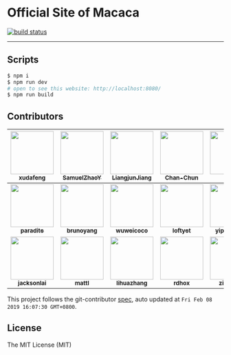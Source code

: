 # Official Site of Macaca

[![build status][travis-image]][travis-url]

[travis-image]: https://img.shields.io/travis/macacajs/macacajs.github.io.svg?style=flat-square
[travis-url]: https://travis-ci.org/macacajs/macacajs.github.io

---

## Scripts

```bash
$ npm i
$ npm run dev
# open to see this website: http://localhost:8080/
$ npm run build
```

<!-- GITCONTRIBUTOR_START -->

## Contributors

|[<img src="https://avatars1.githubusercontent.com/u/1011681?v=4" width="100px;"/><br/><sub><b>xudafeng</b></sub>](https://github.com/xudafeng)<br/>|[<img src="https://avatars0.githubusercontent.com/u/8198256?v=4" width="100px;"/><br/><sub><b>SamuelZhaoY</b></sub>](https://github.com/SamuelZhaoY)<br/>|[<img src="https://avatars1.githubusercontent.com/u/3709431?v=4" width="100px;"/><br/><sub><b>LiangjunJiang</b></sub>](https://github.com/LiangjunJiang)<br/>|[<img src="https://avatars1.githubusercontent.com/u/17233599?v=4" width="100px;"/><br/><sub><b>Chan-Chun</b></sub>](https://github.com/Chan-Chun)<br/>|[<img src="https://avatars2.githubusercontent.com/u/5734727?v=4" width="100px;"/><br/><sub><b>Yinxl</b></sub>](https://github.com/Yinxl)<br/>|[<img src="https://avatars2.githubusercontent.com/u/410850?v=4" width="100px;"/><br/><sub><b>qichuan</b></sub>](https://github.com/qichuan)<br/>|
| :---: | :---: | :---: | :---: | :---: | :---: |
|[<img src="https://avatars3.githubusercontent.com/u/1209810?v=4" width="100px;"/><br/><sub><b>paradite</b></sub>](https://github.com/paradite)<br/>|[<img src="https://avatars3.githubusercontent.com/u/5086369?v=4" width="100px;"/><br/><sub><b>brunoyang</b></sub>](https://github.com/brunoyang)<br/>|[<img src="https://avatars2.githubusercontent.com/u/7089720?v=4" width="100px;"/><br/><sub><b>wuweicoco</b></sub>](https://github.com/wuweicoco)<br/>|[<img src="https://avatars3.githubusercontent.com/u/356347?v=4" width="100px;"/><br/><sub><b>loftyet</b></sub>](https://github.com/loftyet)<br/>|[<img src="https://avatars0.githubusercontent.com/u/38494914?v=4" width="100px;"/><br/><sub><b>yipngaikain</b></sub>](https://github.com/yipngaikain)<br/>|[<img src="https://avatars0.githubusercontent.com/u/4576123?v=4" width="100px;"/><br/><sub><b>CodeToSurvive1</b></sub>](https://github.com/CodeToSurvive1)<br/>|
[<img src="https://avatars1.githubusercontent.com/u/4575751?v=4" width="100px;"/><br/><sub><b>jacksonlai</b></sub>](https://github.com/jacksonlai)<br/>|[<img src="https://avatars1.githubusercontent.com/u/33296?v=4" width="100px;"/><br/><sub><b>mattl</b></sub>](https://github.com/mattl)<br/>|[<img src="https://avatars2.githubusercontent.com/u/872749?v=4" width="100px;"/><br/><sub><b>lihuazhang</b></sub>](https://github.com/lihuazhang)<br/>|[<img src="https://avatars0.githubusercontent.com/u/36813150?v=4" width="100px;"/><br/><sub><b>rdhox</b></sub>](https://github.com/rdhox)<br/>|[<img src="https://avatars1.githubusercontent.com/u/11460601?v=4" width="100px;"/><br/><sub><b>zivyangll</b></sub>](https://github.com/zivyangll)<br/>

This project follows the git-contributor [spec](https://github.com/xudafeng/git-contributor), auto updated at `Fri Feb 08 2019 16:07:30 GMT+0800`.

<!-- GITCONTRIBUTOR_END -->

## License

The MIT License (MIT)
